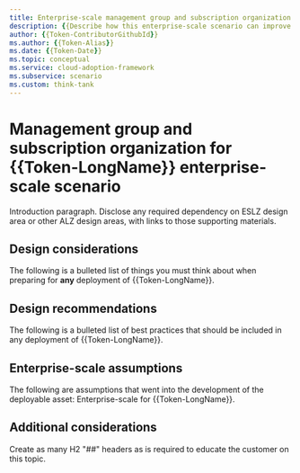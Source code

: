 ```yaml
---
title: Enterprise-scale management group and subscription organization for {{Token-LongName}}
description: {{Describe how this enterprise-scale scenario can improve management group and subscription organization of {{Token-Name}}.}}
author: {{Token-ContributorGithubId}}
ms.author: {{Token-Alias}}
ms.date: {{Token-Date}}
ms.topic: conceptual
ms.service: cloud-adoption-framework
ms.subservice: scenario
ms.custom: think-tank
---
```


# Management group and subscription organization for {{Token-LongName}} enterprise-scale scenario

Introduction paragraph. Disclose any required dependency on ESLZ design area or other ALZ design areas, with links to those supporting materials.

## Design considerations

The following is a bulleted list of things you must think about when preparing for **any** deployment of {{Token-LongName}}.

## Design recommendations

The following is a bulleted list of best practices that should be included in any deployment of {{Token-LongName}}.

## Enterprise-scale assumptions

The following are assumptions that went into the development of the deployable asset: Enterprise-scale for {{Token-LongName}}.

## Additional considerations

Create as many H2 "##" headers as is required to educate the customer on this topic.
